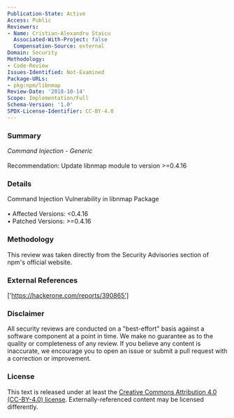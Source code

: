 ```yaml
---
Publication-State: Active
Access: Public
Reviewers:
- Name: Cristian-Alexandru Staicu
  Associated-With-Project: false
  Compensation-Source: external
Domain: Security
Methodology:
- Code-Review
Issues-Identified: Not-Examined
Package-URLs:
- pkg:npm/libnmap
Review-Date: '2018-10-14'
Scope: Implementation/Full
Schema-Version: '1.0'
SPDX-License-Identifier: CC-BY-4.0
---
```

### Summary
*Command Injection - Generic*<br><br>Recommendation: Update libnmap module to version >=0.4.16
### Details
Command Injection Vulnerability in libnmap Package
<br><br>• Affected Versions: <0.4.16
<br>• Patched Versions: >=0.4.16
### Methodology
This review was taken directly from the Security Advisories section of npm's official website.
### External References
['https://hackerone.com/reports/390865']
### Disclaimer
All security reviews are conducted on a "best-effort" basis against a software component at a point in time. We make no guarantee as to the quality or completeness of any review. If you believe any content is inaccurate, we encourage you to open an issue or submit a pull request with a correction or improvement.
### License
This text is released under at least the [Creative Commons Attribution 4.0 (CC-BY-4.0) license](https://creativecommons.org/licenses/by/4.0/legalcode.txt). Externally-referenced content may be licensed differently.
